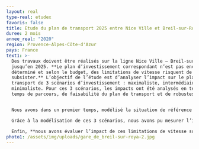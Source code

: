 ```yaml
---
layout: real
type-real: etudex
favoris: false
title: Etude du plan de transport 2025 entre Nice Ville et Breil-sur-Roya
duree: 2 mois
annee_real: "2020"
region: Provence-Alpes-Côte-d'Azur
pays: France
text1: >-
  Des travaux doivent être réalisés sur la ligne Nice Ville – Breil-sur-Roya
  jusqu’en 2025. **Le plan d’investissement correspondant n’est pas encore
  déterminé et selon le budget, des limitations de vitesse risquent de
  subsister.** L’objectif de l’étude est d’analyser l’impact sur le plan de
  transport de 3 scénarios d’investissement : maximaliste, intermédiaire et
  minimaliste. Pour ces 3 scénarios, les impacts ont été analysés en termes de
  temps de parcours, de faisabilité du plan de transport et de robustesse.


  Nous avons dans un premier temps, modélisé la situation de référence (sans limitations de vitesse), et nous avons ensuite construit les 3 scénarios. En fonction du niveau d’investissement, ils comportent entre 2 et 10 limitations de vitesse (elles-mêmes comprises entre 40km/h et 70km/h).

  Grâce à la modélisation de ces 3 scénarios, nous avons pu mesurer l’impact de ces limitations de vitesse sur le plan de transport, puis vérifier la faisabilité de ces scénarios Les détentes de marche présentent dans le plan de transport ont permis de compenser l’impact des limitations de vitesse.

  Enfin, **nous avons évaluer l’impact de ces limitations de vitesse sur la robustesse du plan de transport, à travers des simulations dynamiques intégrant des retards composites.** Nous avons pu montrer l’impact des limitations de vitesse sur la robustesse du plan de transport, et l’influence de la structure du plan de transport.
photo1: /assets/img/uploads/gare_de_breil-sur-roya-2.jpg
---
```

